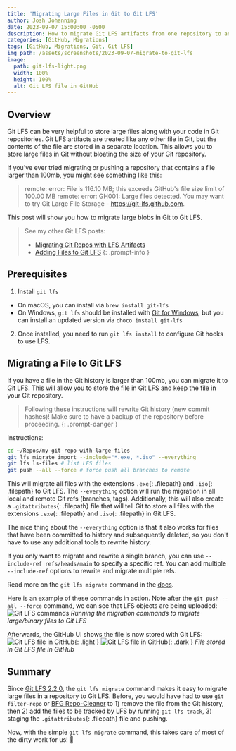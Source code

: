 ```yaml
---
title: 'Migrating Large Files in Git to Git LFS'
author: Josh Johanning
date: 2023-09-07 15:00:00 -0500
description: How to migrate Git LFS artifacts from one repository to another
categories: [GitHub, Migrations]
tags: [GitHub, Migrations, Git, Git LFS]
img_path: /assets/screenshots/2023-09-07-migrate-to-git-lfs
image:
  path: git-lfs-light.png
  width: 100%
  height: 100%
  alt: Git LFS file in GitHub
---
```


## Overview

Git LFS can be very helpful to store large files along with your code in Git repositories. Git LFS artifacts are treated like any other file in Git, but the contents of the file are stored in a separate location. This allows you to store large files in Git without bloating the size of your Git repository.

If you've ever tried migrating or pushing a repository that contains a file larger than 100mb, you might see something like this:

> remote: error: File <file> is 116.10 MB; this exceeds GitHub's file size limit of 100.00 MB
> remote: error: GH001: Large files detected. You may want to try Git Large File Storage - https://git-lfs.github.com.

This post will show you how to migrate large blobs in Git to Git LFS.

> See my other Git LFS posts:
> - [Migrating Git Repos with LFS Artifacts](/posts/migrate-git-lfs-artifacts/)
> - [Adding Files to Git LFS](/posts/add-files-to-git-lfs/)
{: .prompt-info }

## Prerequisites

1. Install `git lfs`
  - On macOS, you can install via `brew install git-lfs` 
  - On Windows, `git lfs` should be installed with [Git for Windows](https://gitforwindows.org/), but you can install an updated version via `choco install git-lfs`
2. Once installed, you need to run `git lfs install` to configure Git hooks to use LFS.

## Migrating a File to Git LFS

If you have a file in the Git history is larger than 100mb, you can migrate it to Git LFS. This will allow you to store the file in Git LFS and keep the file in your Git repository.

> Following these instructions will rewrite Git history (new commit hashes)! Make sure to have a backup of the repository before proceeding.
{: .prompt-danger }

Instructions:

```bash
cd ~/Repos/my-git-repo-with-large-files
git lfs migrate import --include="*.exe, *.iso" --everything
git lfs ls-files # list LFS files
git push --all --force # force push all branches to remote
```

This will migrate all files with the extensions `.exe`{: .filepath} and `.iso`{: .filepath} to Git LFS. The `--everything` option will run the migration in all local and remote Git refs (branches, tags). Additionally, this will also create a `.gitattributes`{: .filepath} file that will tell Git to store all files with the extensions `.exe`{: .filepath} and `.iso`{: .filepath} in Git LFS.

The nice thing about the `--everything` option is that it also works for files that have been committed to history and subsequently deleted, so you don't have to use any additional tools to rewrite history.

If you only want to migrate and rewrite a single branch, you can use `--include-ref refs/heads/main` to specify a specific ref. You can add multiple `--include-ref` options to rewrite and migrate multiple refs.

Read more on the `git lfs migrate` command in the [docs](https://github.com/git-lfs/git-lfs/blob/main/docs/man/git-lfs-migrate.adoc#options).

Here is an example of these commands in action. Note after the `git push --all --force` command, we can see that LFS objects are being uploaded:
![Git LFS commands](git-lfs-migrate-commands.png)
_Running the migration commands to migrate large/binary files to Git LFS_

Afterwards, the GitHub UI shows the file is now stored with Git LFS:
![Git LFS file in GitHub](./../2023-09-07-migrate-git-lfs-artifacts/git-lfs-light.png){: .light }
![Git LFS file in GitHub](./../2023-09-07-migrate-git-lfs-artifacts/git-lfs-dark.png){: .dark }
_File stored in Git LFS file in GitHub_

## Summary

Since [Git LFS 2.2.0](https://github.blog/2017-06-27-git-lfs-2-2-0-released/), the `git lfs migrate` command makes it easy to migrate large files in a repository to Git LFS. Before, you would have had to use `git filter-repo` or [BFG Repo-Cleaner](https://rtyley.github.io/bfg-repo-cleaner/) to 1) remove the file from the Git history, then 2) add the files to be tracked by LFS by running `git lfs track`, 3) staging the `.gitattributes`{: .filepath} file and pushing.

Now, with the simple `git lfs migrate` command, this takes care of most of the dirty work for us! 🎉

